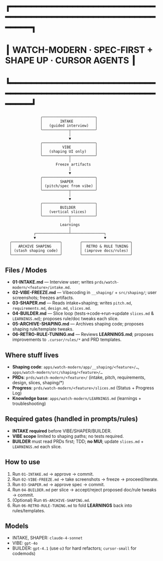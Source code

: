# ┏━━━━━━━━━━━━━━━━━━━━━━━━━━━━━━━━━━━━━━━━━━━━━━━━━━━━━━━━━━━━━━┓
# ┃   WATCH-MODERN · SPEC-FIRST + SHAPE UP · CURSOR AGENTS       ┃
# ┗━━━━━━━━━━━━━━━━━━━━━━━━━━━━━━━━━━━━━━━━━━━━━━━━━━━━━━━━━━━━━━┛

                    ╭────────────────────────╮
                    │        INTAKE          │
                    │   (guided interview)   │
                    ╰────────────┬───────────╯
                                 │
                                 ▼
                    ╭────────────────────────╮
                    │         VIBE           │
                    │   (shaping UI only)    │
                    ╰────────────┬───────────╯
                                 │
                           Freeze artifacts
                                 │
                                 ▼
                    ╭────────────────────────╮
                    │        SHAPER          │
                    │ (pitch/spec from vibe) │
                    ╰────────────┬───────────╯
                                 │
                                 ▼
                    ╭────────────────────────╮
                    │        BUILDER         │
                    │   (vertical slices)    │
                    ╰────────────┬───────────╯
                                 │
                             Learnings
                                 │
                 ┌───────────────┴───────────────┐
                 ▼                               ▼
      ╭──────────────────────╮        ╭──────────────────────╮
      │   ARCHIVE SHAPING    │        │  RETRO & RULE TUNING │
      │ (stash shaping code) │        │ (improve docs/rules) │
      ╰──────────────────────╯        ╰──────────────────────╯

## Files / Modes
- **01-INTAKE.md** — Interview user; writes `prds/watch-modern/<feature>/intake.md`.
- **02-VIBE-FREEZE.md** — Vibecoding in `__shaping/` + `src/shaping/`; user screenshots; freezes artifacts.
- **03-SHAPER.md** — Reads intake+shaping; writes `pitch.md`, `requirements.md`, `design.md`, `slices.md`.
- **04-BUILDER.md** — Slice loop (tests→code→run→update `slices.md` & `LEARNINGS.md`); proposes rule/doc tweaks each slice.
- **05-ARCHIVE-SHAPING.md** — Archives shaping code; proposes shaping rule/template tweaks.
- **06-RETRO-RULE-TUNING.md** — Reviews **LEARNINGS.md**; proposes improvements to `.cursor/rules/*` and PRD templates.

## Where stuff lives
- **Shaping code**: `apps/watch-modern/app/__shaping/<feature>/…`, `apps/watch-modern/src/shaping/<feature>/…`
- **PRDs**: `prds/watch-modern/<feature>/` (intake, pitch, requirements, design, slices, shaping/*)
- **Progress**: `prds/watch-modern/<feature>/slices.md` (Status + Progress Log)
- **Knowledge base**: `apps/watch-modern/LEARNINGS.md` (learnings + troubleshooting)

## Required gates (handled in prompts/rules)
- **INTAKE required** before VIBE/SHAPER/BUILDER.
- **VIBE scope** limited to shaping paths; no tests required.
- **BUILDER** must read PRDs first; TDD; **no MUI**; update `slices.md` + `LEARNINGS.md` each slice.

## How to use
1. Run `01-INTAKE.md` → approve → commit.
2. Run `02-VIBE-FREEZE.md` → take screenshots → freeze → proceed/iterate.
3. Run `03-SHAPER.md` → approve spec → commit.
4. Run `04-BUILDER.md` per slice → accept/reject proposed doc/rule tweaks → commit.
5. (Optional) Run `05-ARCHIVE-SHAPING.md`.
6. Run `06-RETRO-RULE-TUNING.md` to fold **LEARNINGS** back into rules/templates.

## Models
- INTAKE, SHAPER: `claude-4-sonnet`
- VIBE: `gpt-4o`
- BUILDER: `gpt-4.1` (use `o3` for hard refactors; `cursor-small` for codemods)